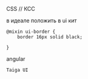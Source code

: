 

CSS // КСС

в идеале положить в ui кит 

    @mixin ui-border {
        border 16px solid black;

    }



angular

    Taiga UI